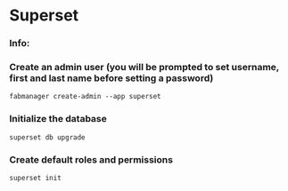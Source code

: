 # Superset

### Info:

### Create an admin user (you will be prompted to set username, first and last name before setting a password)
`fabmanager create-admin --app superset`

### Initialize the database
`superset db upgrade`

### Create default roles and permissions
`superset init`
